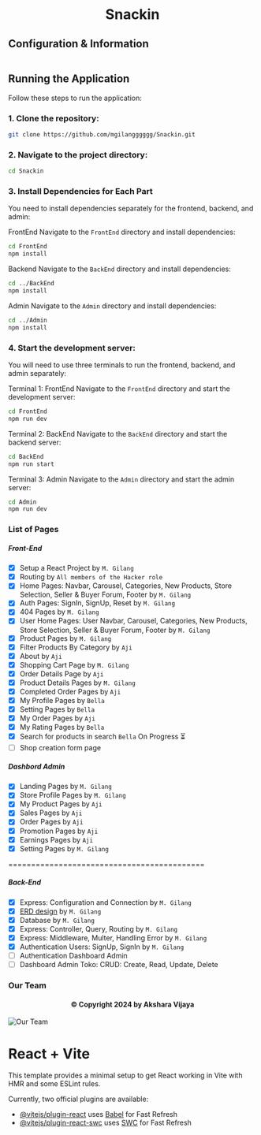 <h1 align="center">Snackin</h1>

## Configuration & Information
```bash
```


## Running the Application

Follow these steps to run the application:

### 1. Clone the repository:

```bash
git clone https://github.com/mgilangggggg/Snackin.git
```
### 2. Navigate to the project directory:

```bash
cd Snackin
```

### 3. Install Dependencies for Each Part
You need to install dependencies separately for the frontend, backend, and admin:

FrontEnd
Navigate to the `FrontEnd` directory and install dependencies:

```bash
cd FrontEnd
npm install
```

Backend
Navigate to the `BackEnd` directory and install dependencies:

```bash
cd ../BackEnd
npm install 
```

Admin
Navigate to the `Admin` directory and install dependencies:

```bash
cd ../Admin
npm install
```

### 4. Start the development server:

You will need to use three terminals to run the frontend, backend, and admin separately:

Terminal 1: FrontEnd
Navigate to the `FrontEnd` directory and start the development server:

```bash
cd FrontEnd
npm run dev
```

Terminal 2: BackEnd
Navigate to the `BackEnd` directory and start the backend server:

```bash
cd BackEnd
npm run start
```

Terminal 3: Admin
Navigate to the `Admin` directory and start the admin server:

```bash
cd Admin
npm run dev
```

### List of Pages
##### Front-End
- [x] Setup a React Project by `M. Gilang`
- [x] Routing by `All members of the Hacker role`
- [x] Home Pages: Navbar, Carousel, Categories, New Products, Store Selection, Seller & Buyer Forum, Footer by `M. Gilang`
- [x] Auth Pages: SignIn, SignUp, Reset by `M. Gilang`
- [x] 404 Pages by `M. Gilang`
- [x] User Home Pages: User Navbar, Carousel, Categories, New Products, Store Selection, Seller & Buyer Forum, Footer by `M. Gilang`
- [x] Product Pages by `M. Gilang`
- [x] Filter Products By Category by `Aji`
- [x] About by `Aji`
- [x] Shopping Cart Page by `M. Gilang`
- [x] Order Details Page by `Aji`
- [x] Product Details Pages by `M. Gilang`
- [x] Completed Order Pages by `Aji`
- [x] My Profile Pages by `Bella`
- [x] Setting Pages by `Bella`
- [x] My Order Pages by `Aji`
- [x] My Rating Pages by `Bella`
- [x] Search for products in search `Bella` On Progress ⏳
- [ ] Shop creation form page

##### Dashbord Admin
- [x] Landing Pages by `M. Gilang`
- [x] Store Profile Pages by `M. Gilang`
- [x] My Product Pages by `Aji`
- [x] Sales Pages by `Aji`
- [x] Order Pages by `Aji`
- [x] Promotion Pages by `Aji`
- [x] Earnings Pages by `Aji`
- [x] Setting Pages by `M. Gilang`

===========================================

##### Back-End
- [x] Express: Configuration and Connection by `M. Gilang`
- [X] <a href="https://drive.google.com/file/d/1sBeBkDvYuuJJgRMuitXpTHM3keQIP5Ki/view?usp=sharing">ERD design</a> by `M. Gilang`
- [x] Database by `M. Gilang`
- [x] Express: Controller, Query, Routing by `M. Gilang`
- [x] Express: Middleware, Multer, Handling Error by `M. Gilang`
- [x] Authentication Users: SignUp, SignIn by `M. Gilang`
- [ ] Authentication Dashboard Admin
- [ ] Dashboard Admin Toko: CRUD: Create, Read, Update, Delete

### Our Team

<h4 align="center">©️ Copyright 2024 by Akshara Vijaya</h4>

![Our Team](https://github.com/mgilangggggg/Snackin/assets/96936728/bdfb0a84-5bb1-498d-b2c9-551a98989c5c)

# React + Vite

This template provides a minimal setup to get React working in Vite with HMR and some ESLint rules.

Currently, two official plugins are available:

- [@vitejs/plugin-react](https://github.com/vitejs/vite-plugin-react/blob/main/packages/plugin-react/README.md) uses [Babel](https://babeljs.io/) for Fast Refresh
- [@vitejs/plugin-react-swc](https://github.com/vitejs/vite-plugin-react-swc) uses [SWC](https://swc.rs/) for Fast Refresh
